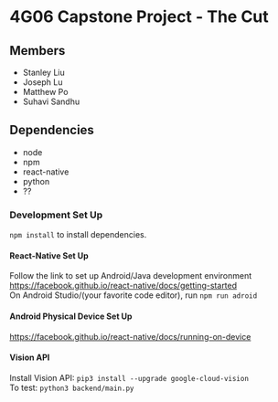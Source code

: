 # 4G06 Capstone Project - The Cut

## Members
- Stanley Liu
- Joseph Lu
- Matthew Po
- Suhavi Sandhu

## Dependencies
- node
- npm
- react-native
- python
- ??

### Development Set Up
`npm install` to install dependencies.
#### React-Native Set Up
Follow the link to set up Android/Java development environment \
https://facebook.github.io/react-native/docs/getting-started \
On Android Studio/(your favorite code editor), run `npm run adroid`
#### Android Physical Device Set Up
https://facebook.github.io/react-native/docs/running-on-device
#### Vision API
Install Vision API: `pip3 install --upgrade google-cloud-vision`\
To test: `python3 backend/main.py`